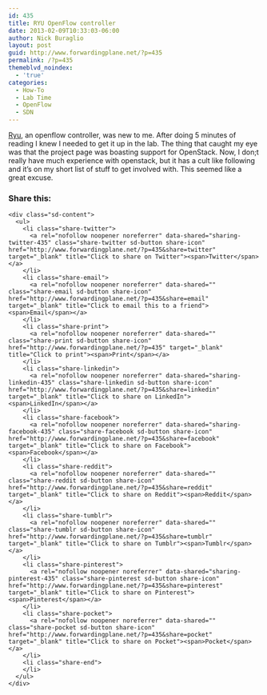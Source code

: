 ```yaml
---
id: 435
title: RYU OpenFlow controller
date: 2013-02-09T10:33:03-06:00
author: Nick Buraglio
layout: post
guid: http://www.forwardingplane.net/?p=435
permalink: /?p=435
themeblvd_noindex:
  - 'true'
categories:
  - How-To
  - Lab Time
  - OpenFlow
  - SDN
---
```

<a href="http://osrg.github.com/ryu/index.html" target="_blank">Ryu</a>, an openflow controller, was new to me. After doing 5 minutes of reading I knew I needed to get it up in the lab. The thing that caught my eye was that the project page was boasting support for OpenStack. Now, I don;t really have much experience with openstack, but it has a cult like following and it&#8217;s on my short list of stuff to get involved with. This seemed like a great excuse.

<div class="sharedaddy sd-sharing-enabled">
  <div class="robots-nocontent sd-block sd-social sd-social-icon-text sd-sharing">
    <h3 class="sd-title">
      Share this:
    </h3>
    
    <div class="sd-content">
      <ul>
        <li class="share-twitter">
          <a rel="nofollow noopener noreferrer" data-shared="sharing-twitter-435" class="share-twitter sd-button share-icon" href="http://www.forwardingplane.net/?p=435&share=twitter" target="_blank" title="Click to share on Twitter"><span>Twitter</span></a>
        </li>
        <li class="share-email">
          <a rel="nofollow noopener noreferrer" data-shared="" class="share-email sd-button share-icon" href="http://www.forwardingplane.net/?p=435&share=email" target="_blank" title="Click to email this to a friend"><span>Email</span></a>
        </li>
        <li class="share-print">
          <a rel="nofollow noopener noreferrer" data-shared="" class="share-print sd-button share-icon" href="http://www.forwardingplane.net/?p=435" target="_blank" title="Click to print"><span>Print</span></a>
        </li>
        <li class="share-linkedin">
          <a rel="nofollow noopener noreferrer" data-shared="sharing-linkedin-435" class="share-linkedin sd-button share-icon" href="http://www.forwardingplane.net/?p=435&share=linkedin" target="_blank" title="Click to share on LinkedIn"><span>LinkedIn</span></a>
        </li>
        <li class="share-facebook">
          <a rel="nofollow noopener noreferrer" data-shared="sharing-facebook-435" class="share-facebook sd-button share-icon" href="http://www.forwardingplane.net/?p=435&share=facebook" target="_blank" title="Click to share on Facebook"><span>Facebook</span></a>
        </li>
        <li class="share-reddit">
          <a rel="nofollow noopener noreferrer" data-shared="" class="share-reddit sd-button share-icon" href="http://www.forwardingplane.net/?p=435&share=reddit" target="_blank" title="Click to share on Reddit"><span>Reddit</span></a>
        </li>
        <li class="share-tumblr">
          <a rel="nofollow noopener noreferrer" data-shared="" class="share-tumblr sd-button share-icon" href="http://www.forwardingplane.net/?p=435&share=tumblr" target="_blank" title="Click to share on Tumblr"><span>Tumblr</span></a>
        </li>
        <li class="share-pinterest">
          <a rel="nofollow noopener noreferrer" data-shared="sharing-pinterest-435" class="share-pinterest sd-button share-icon" href="http://www.forwardingplane.net/?p=435&share=pinterest" target="_blank" title="Click to share on Pinterest"><span>Pinterest</span></a>
        </li>
        <li class="share-pocket">
          <a rel="nofollow noopener noreferrer" data-shared="" class="share-pocket sd-button share-icon" href="http://www.forwardingplane.net/?p=435&share=pocket" target="_blank" title="Click to share on Pocket"><span>Pocket</span></a>
        </li>
        <li class="share-end">
        </li>
      </ul>
    </div>
  </div>
</div>